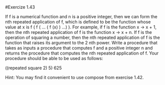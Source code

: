 #Exercize 1.43

If f is a numerical function and n is a positive integer, then we can form the nth repeated application of f, which is defined to be the function whose value at x is f ( f ( ... ( f (x) ) ...) ). For example, if f is the function x -> x + 1, then the nth repeated application of f is the function x -> x + n. If f is the operation of squaring a number, then the nth repeated application of f is the function that raises its argument to the 2 nth power. Write a procedure that takes as inputs a procedure that computes f and a positive integer n and returns the procedure that computes the nth repeated application of f. Your procedure should be able to be used as follows:

((repeated square 2) 5)
625

Hint: You may find it convenient to use compose from exercise 1.42. 